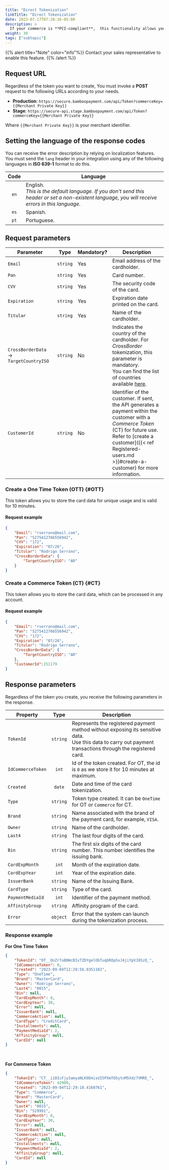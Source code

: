 ```yaml
---
title: "Direct Tokenization"
linkTitle: "Direct Tokenization"
date: 2023-07-17T07:28:16-05:00
description: >
  If your commerce is **PCI-compliant**,  this functionality allows you to create the tokens for the cards used in your Web through API, so you don't need to invoke the [Checkout Form]({{< ref "Checkout-Form.md" >}}). 
weight: 30
tags: ["subtopic"]
---
```


{{% alert title="Note" color="info"%}}
Contact your sales representative to enable this feature.
{{% /alert %}}

## Request URL
Regardless of the token you want to create, You must invoke a **POST** request to the following URLs according to your needs.

* **Production**: `https://secure.bamboopayment.com/api/Token?commerceKey={{Merchant Private Key}}`
* **Stage**: `https://secure-api.stage.bamboopayment.com/api/Token?commerceKey={{Merchant Private Key}}`

Where `{{Merchant Private Key}}` is your merchant identifier.

## Setting the language of the response codes
You can receive the error description by relying on localization features. You must send the `lang` header in your integration using any of the following languages in **ISO 639-1** format to do this.

<div id="shortTable"></div>

| Code | Language |
|:-:|---|
| `en` | English.<br>_This is the default language. If you don't send this header or set a non-existent language, you will receive errors in this language._ |
| `es` | Spanish. |
| `pt` | Portuguese. |

## Request parameters

| Parameter | Type | Mandatory? | Description |
|---|---|---|---|
| `Email` | `string` | Yes | Email address of the cardholder. |
| `Pan` | `string` | Yes | Card number. |
| `CVV` | `string` | Yes | The security code of the card. |
| `Expiration` | `string` | Yes | Expiration date printed on the card. |
| `Titular` | `string` | Yes | Name of the cardholder. | 
| `CrossBorderData` → `TargetCountryISO` | `string` | No | Indicates the country of the cardholder. For _CrossBorder_ tokenization, this parameter is mandatory.<br>You can find the list of countries available [here](/docs/payment-methods.html#countries-table-iso-3166-1). |
| `CustomerId` | `string` | No | Identifier of the customer. If sent, the API generates a payment within the customer with a _Commerce Token_ (CT) for future use.<br>Refer to [create a customer]({{< ref Registered-users.md >}}#create-a-customer) for more information. | 

### Create a One Time Token (OTT) {#OTT}
This token allows you to store the card data for unique usage and is valid for 10 minutes. 

#### Request example
```json
{
    "Email": "rserrano@mail.com",
    "Pan": "5275412766556942",
    "CVV": "172",
    "Expiration": "07/26",
    "Titular": "Rodrigo Serrano",
    "CrossBorderData": {
        "TargetCountryISO": "AR"
    }
}
```


### Create a Commerce Token (CT) {#CT}
This token allows you to store the card data, which can be processed in any account.

#### Request example
```json
{
    "Email": "rserrano@mail.com",
    "Pan": "5275412766556942",
    "CVV": "172",
    "Expiration": "07/26",
    "Titular": "Rodrigo Serrano",
    "CrossBorderData": {
        "TargetCountryISO": "AR"
    },
    "CustomerId":251179
}
```

## Response parameters
Regardless of the token you create, you receive the following parameters in the response.

| Property | Type | Description |
|---|:-:|---|
| `TokenId` | `string` | Represents the registered payment method without exposing its sensitive data.<br>Use this data to carry out payment transactions through the registered card. |
| `IdCommerceToken` | `int` | Id of the token created. For OT, the id is `0` as we store it for 10 minutes at maximum. |
| `Created`| `date` | Date and time of the card tokenization.  |
| `Type` | `string` | Token type created. It can be `OneTime` for OT or `Commerce` for CT. |
| `Brand` | `string` | Name associated with the brand of the payment card, for example, `VISA`. | 
| `Owner` | `string` | Name of the cardholder. | 
| `Last4` | `string` | The last four digits of the card. | 
| `Bin` | `string` | The first six digits of the card number. This number identifies the issuing bank. | 
| `CardExpMonth` | `int` | Month of the expiration date. |
| `CardExpYear` | `int` | Year of the expiration date. |
| `IssuerBank` | `string` | Name of the Issuing Bank. |
| `CardType` | `string` | Type of the card. |
| `PaymentMediaId` | `int` | Identifier of the payment method. |
| `AffinityGroup` | `string` | Affinity program of the card. |
| `Error` | `object` | Error that the system can launch during the tokenization process. |

### Response example

**For One Time Token**

```json
{
    "TokenId": "OT__OnZr7uB0WcBIxTZDYgelObTuqbROpSxJ4jiYpVJ8SzQ_",
    "IdCommerceToken": 0,
    "Created": "2023-09-04T12:29:56.0351102",
    "Type": "OneTime",
    "Brand": "MasterCard",
    "Owner": "Rodrigo Serrano",
    "Last4": "0015",
    "Bin": null,
    "CardExpMonth": 8,
    "CardExpYear": 30,
    "Error": null,
    "IssuerBank": null,
    "CommerceAction": null,
    "CardType": "CreditCard",
    "Installments": null,
    "PaymentMediaId": 2,
    "AffinityGroup": null,
    "CardId": null
}
```
<br>

**For Commerce Token**

```json
{
    "TokenId": "CT__i10IcFjy3amyaNLK0D4isUI5PXmTO5ytnM5Xdz7VMRE_",
    "IdCommerceToken": 42909,
    "Created": "2023-09-04T12:29:10.4160761",
    "Type": "Commerce",
    "Brand": "MasterCard",
    "Owner": null,
    "Last4": "0015",
    "Bin": "529991",
    "CardExpMonth": 8,
    "CardExpYear": 30,
    "Error": null,
    "IssuerBank": null,
    "CommerceAction": null,
    "CardType": null,
    "Installments": null,
    "PaymentMediaId": 2,
    "AffinityGroup": null,
    "CardId": null
}
```
